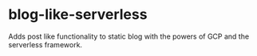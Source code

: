 # blog-like-serverless
Adds post like functionality to static blog with the powers of GCP and the serverless framework.
